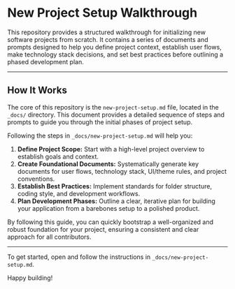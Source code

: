 # New Project Setup Walkthrough

This repository provides a structured walkthrough for initializing new software projects from scratch. It contains a series of documents and prompts designed to help you define project context, establish user flows, make technology stack decisions, and set best practices before outlining a phased development plan.

---

## How It Works

The core of this repository is the `new-project-setup.md` file, located in the `_docs/` directory. This document provides a detailed sequence of steps and prompts to guide you through the initial phases of project setup.

Following the steps in `_docs/new-project-setup.md` will help you:

1.  **Define Project Scope:** Start with a high-level project overview to establish goals and context.
2.  **Create Foundational Documents:** Systematically generate key documents for user flows, technology stack, UI/theme rules, and project conventions.
3.  **Establish Best Practices:** Implement standards for folder structure, coding style, and development workflows.
4.  **Plan Development Phases:** Outline a clear, iterative plan for building your application from a barebones setup to a polished product.

By following this guide, you can quickly bootstrap a well-organized and robust foundation for your project, ensuring a consistent and clear approach for all contributors.

---

To get started, open and follow the instructions in `_docs/new-project-setup.md`.

Happy building!
